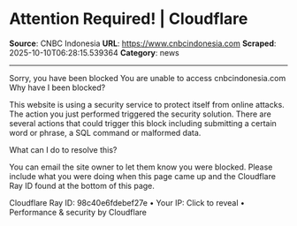 # Attention Required! | Cloudflare

**Source**: CNBC Indonesia
**URL**: https://www.cnbcindonesia.com
**Scraped**: 2025-10-10T06:28:15.539364
**Category**: news

---

Sorry, you have been blocked
You are unable to access cnbcindonesia.com
Why have I been blocked?

This website is using a security service to protect itself from online attacks. The action you just performed triggered the security solution. There are several actions that could trigger this block including submitting a certain word or phrase, a SQL command or malformed data.

What can I do to resolve this?

You can email the site owner to let them know you were blocked. Please include what you were doing when this page came up and the Cloudflare Ray ID found at the bottom of this page.

Cloudflare Ray ID: 98c40e6fdebef27e • Your IP: Click to reveal • Performance & security by Cloudflare
